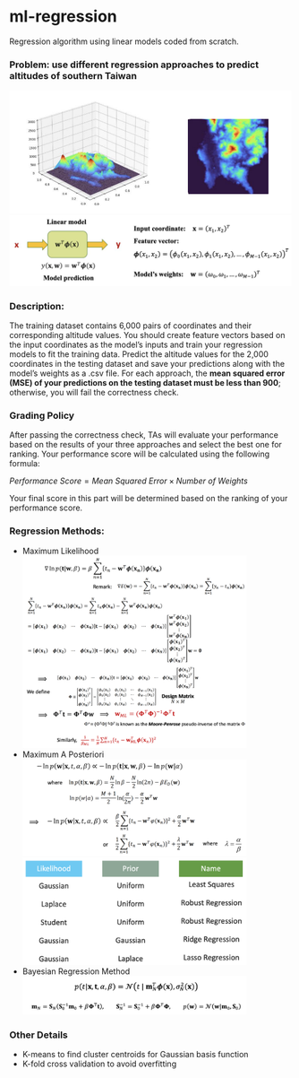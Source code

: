 # ml-regression

Regression algorithm using linear models coded from scratch.

### Problem: use different regression approaches to predict altitudes of southern Taiwan

<img src="https://github.com/28604/ml-regression/blob/main/img/altitude.png" width="600" alt="An image of southern taiwan 3D topographic map">
<img src="https://github.com/28604/ml-regression/blob/main/img/regression%20using%20linear%20model.png" width="600" alt="An image of regression model pipeline">

### Description:
The training dataset contains 6,000 pairs of coordinates and their corresponding altitude values. You should create feature vectors based on the input coordinates as the model’s inputs and train your regression models to fit the training data. Predict the altitude values for the 2,000 coordinates in the testing dataset and save your predictions along with the model’s weights as a .csv file.
For each approach, the **mean squared error (MSE) of your predictions on the testing dataset must be less than 900**; otherwise, you will fail the correctness check.

### Grading Policy
After passing the correctness check, TAs will evaluate your performance based on the results of your three approaches and select the best one for ranking. Your performance score will be calculated using the following formula: 

$Performance\ Score = Mean\ Squared\ Error \times Number\ of\ Weights$

Your final score in this part will be determined based on the ranking of your performance score.

### Regression Methods:
* Maximum Likelihood <br/>
  <img src="https://github.com/28604/ml-regression/blob/main/img/maximum%20likelihood.png" width="400" alt="An image of maximum likelihood formula">
* Maximum A Posteriori <br/>
  <img src="https://github.com/28604/ml-regression/blob/main/img/maximum%20a%20posteriori.png" width="400" alt="An image of maximum a posteriori formula"><br/>
  <img src="https://github.com/28604/ml-regression/blob/main/img/maximum%20a%20posteriori%20methods.png" width="400" alt="An image of maximum a posteriori formula">
* Bayesian Regression Method <br/>
  <img src="https://github.com/28604/ml-regression/blob/main/img/bayesian%20regression%20method.png" width="400" alt="An image of bayesian regression formula">

### Other Details
* K-means to find cluster centroids for Gaussian basis function
* K-fold cross validation to avoid overfitting
